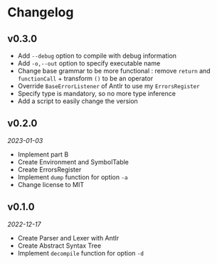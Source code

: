 # Changelog

## v0.3.0

- Add `--debug` option to compile with debug information
- Add `-o,--out` option to specify executable name
- Change base grammar to be more functional : remove `return` and `functionCall` + transform `()` to be an operator
- Override `BaseErrorListener` of Antlr to use my `ErrorsRegister`
- Specify type is mandatory, so no more type inference
- Add a script to easily change the version

## v0.2.0

*2023-01-03*

- Implement part B
- Create Environment and SymbolTable
- Create ErrorsRegister
- Implement `dump` function for option `-a`
- Change license to MIT

## v0.1.0

*2022-12-17*

- Create Parser and Lexer with Antlr
- Create Abstract Syntax Tree
- Implement `decompile` function for option `-d`
